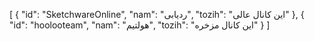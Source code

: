 [
   {
      "id": "SketchwareOnline",
      "nam": "ردیابی",
      "tozih": "این کانال عالی"
   },
   {
      "id": "hoolooteam",
      "nam": "هولتیم",
      "tozih": "این کانال مزخره"
   }
]